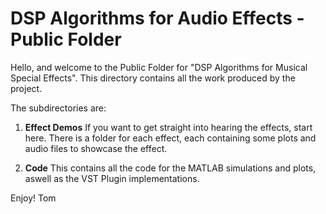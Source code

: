 # DSP Algorithms for Audio Effects - Public Folder

Hello, and welcome to the Public Folder for "DSP Algorithms for Musical Special Effects".
This directory contains all the work produced by the project.

The subdirectories are:

1. **Effect Demos**
	If you want to get straight into hearing the effects, start here. There is a folder for each effect, each containing some plots and audio files to showcase the effect.

2. **Code**
	This contains all the code for the MATLAB simulations and plots, aswell as the VST Plugin implementations.


Enjoy!
Tom
